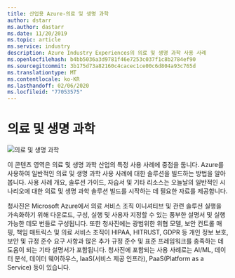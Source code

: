 ```yaml
---
title: 산업용 Azure-의료 및 생명 과학
author: dstarr
ms.author: dastarr
ms.date: 11/20/2019
ms.topic: article
ms.service: industry
description: Azure Industry Experiences의 의료 및 생명 과학 사용 사례
ms.openlocfilehash: b4bb5036a3d9781f46e7253c037f1c8b2784ef90
ms.sourcegitcommit: 3b175d73a82160c4cacec1ce00c6d804a93c765d
ms.translationtype: MT
ms.contentlocale: ko-KR
ms.lasthandoff: 02/06/2020
ms.locfileid: "77053575"
---
```

# <a name="health--life-sciences"></a>의료 및 생명 과학

![의료 및 생명 과학](./assets/index-assets/healthcare.png)

이 콘텐츠 영역은 의료 및 생명 과학 산업의 특정 사용 사례에 중점을 둡니다. Azure를 사용하여 일반적인 의료 및 생명 과학 사용 사례에 대한 솔루션을 빌드하는 방법을 알아봅니다. 사용 사례 개요, 솔루션 가이드, 자습서 및 기타 리소스는 오늘날의 일반적인 시나리오에 대한 의료 및 생명 과학 솔루션 빌드를 시작하는 데 필요한 자료를 제공합니다.

청사진은 Microsoft Azure에서 의료 서비스 조직 이니셔티브 및 관련 솔루션 실행을 가속화하기 위해 다운로드, 구성, 실행 및 사용자 지정할 수 있는 풍부한 설명서 및 실행 가능한 데모 번들로 구성됩니다. 또한 청사진에는 광범위한 위협 모델, 보안 컨트롤 매핑, 책임 매트릭스 및 의료 서비스 조직이 HIPAA, HITRUST, GDPR 등 개인 정보 보호, 보안 및 규정 준수 요구 사항과 많은 추가 규정 준수 및 표준 프레임워크를 충족하는 데 도움이 되는 기타 설명서가 포함됩니다. 청사진에 포함되는 사용 사례로는 AI/ML, 데이터 분석, 데이터 웨어하우스, IaaS(서비스 제공 인프라), PaaS(Platform as a Service) 등이 있습니다.